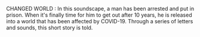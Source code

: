 CHANGED WORLD : 
In this soundscape, a man has been arrested and put in prison. When it's finally time for him to get out after 10 years, he is released into a world that has been affected by COVID-19. Through a series of letters and sounds, this short story is told.

